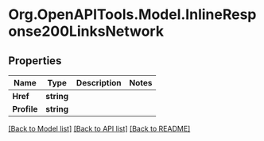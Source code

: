 
# Org.OpenAPITools.Model.InlineResponse200LinksNetwork

## Properties

Name | Type | Description | Notes
------------ | ------------- | ------------- | -------------
**Href** | **string** |  | 
**Profile** | **string** |  | 

[[Back to Model list]](../README.md#documentation-for-models)
[[Back to API list]](../README.md#documentation-for-api-endpoints)
[[Back to README]](../README.md)

